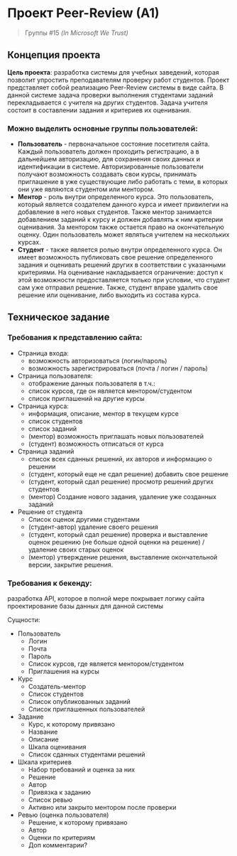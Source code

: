 # Проект Peer-Review (A1)
> Группы #15 _(In Microsoft We Trust)_

## Концепция проекта

**Цель проекта**: разработка системы для учебных заведений, которая позволит упростить преподавателям проверку работ студентов.
Проект представляет собой реализацию Peer-Review системы в виде сайта. В данной системе задача проверки выполнения студентами заданий перекладывается с учителя на других студентов. Задача учителя состоит в составлении задания и критериев их оценивания.

### Можно выделить основные группы пользователей:

- **Пользователь** - первоначальное состояние посетителя сайта. Каждый пользователь должен проходить регистрацию, а в дальнейшем авторизацию, для сохранения своих данных и идентификации в системе. Авторизированные пользователи получают возможность создавать свои курсы, принимать приглашение в уже существующие либо работать с теми, в которых они уже являются студентом или ментором.
- **Ментор** - роль внутри определенного курса. Это пользователь, который является создателем данного курса и имеет привилегии на добавление в него новых студентов. Также ментор занимается добавлением заданий к курсу и должен добавлять к ним критерии оценивания. За ментором также остается право на окончательную оценку. Один пользователь может являться учителем на нескольких курсах.
- **Студент** - также является ролью внутри определенного курса. Он имеет возможность публиковать свое решение определенного задания и оценивать решений других в соответствии с указанными критериями. На оценивание накладывается ограничение: доступ к этой возможности предоставляется только при условии, что студент сам уже отправил решение. Также, студент вправе удалить свое решение или оценивание, либо выходить из состава курса.

## Техническое задание

### Требования к представлению сайта:

- Страница входа:
    - возможность авторизоваться (логин/пароль)
    - возможность зарегистрироваться (почта / логин / пароль)
- Страница пользователя:
    - отображение данных пользователя в т.ч.:
    - список курсов, где он является ментором/студентом
    - список приглашений на другие курсы
- Страница курса:
    - информация, описание, ментор в текущем курсе
    - список студентов
    - список заданий
    - (ментор) возможность приглашать новых пользователей
    - (студент) возможность отписаться от курса
- Страница заданий
    - список всех сданных решений, их авторов и информацию о решении
    - (студент, который еще не сдал решение) добавить свое решение
    - (студент, который сдал решение) просмотр решений других студентов
    - (ментор) Создание нового задания, удаление уже созданных заданий
- Решение от студента
    - Список оценок другими студентами
    - (студент-автор) удаление своего решения
    - (студент, который сдал решение) проверка и выставление оценок решению (не больше одной оценки на решение) / удаление своих старых оценок
    - (ментор) утверждение решения, выставление окончательной версии, закрытие решения.

### Требования к бекенду:
разработка API, которое в полной мере покрывает логику сайта
проектирование базы данных для данной системы

Сущности:
- Пользователь
    - Логин
    - Почта
    - Пароль
    - Список курсов, где является ментором/студентом
    - Приглашения на курсы
- Курс
    - Создатель-ментор
    - Список студентов
    - Список опубликованных заданий
    - Список приглашенных пользователей
- Задание
    - Курс, к которому привязано
    - Название
    - Описание
    - Шкала оценивания
    - Список сданных студентами решений
- Шкала критериев
    - Набор требований и оценка за них
    - Решение
    - Автор
    - Привязка к заданию
    - Список ревью 
    - Активно или закрыто ментором после проверки
- Ревью (оценка пользователя)
    - Решение, к которому привязано
    - Автор
    - Оценки по критериям
    - Доп комментарии?
